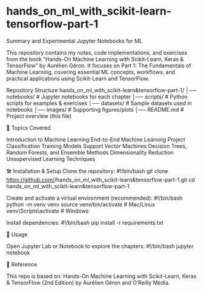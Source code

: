 # hands_on_ml_with_scikit-learn-tensorflow-part-1
Summary and Experimental Jupyter Notebooks for ML

This repository contains my notes, code implementations, and exercises from the book "Hands-On Machine Learning with Scikit-Learn, Keras & TensorFlow" by Aurélien Géron.
It focuses on Part 1: The Fundamentals of Machine Learning, covering essential ML concepts, workflows, and practical applications using Scikit-Learn and TensorFlow.

Repository Structure
hands_on_ml_with_scikit-learn&tensorflow-part-1/
│── notebooks/         # Jupyter notebooks for each chapter
│── scripts/           # Python scripts for examples & exercises
│── datasets/          # Sample datasets used in notebooks
│── images/            # Supporting figures/plots
│── README.md          # Project overview (this file)

🚀 Topics Covered

Introduction to Machine Learning
End-to-End Machine Learning Project
Classification
Training Models
Support Vector Machines
Decision Trees, Random Forests, and Ensemble Methods
Dimensionality Reduction
Unsupervised Learning Techniques

🛠️ Installation & Setup
Clone the repository:
#!/bin/bash
git clone https://github.com/<your-username>/hands_on_ml_with_scikit-learn&tensorflow-part-1.git
cd hands_on_ml_with_scikit-learn&tensorflow-part-1

Create and activate a virtual environment (recommended):
#!/bin/bash
python -m venv venv
source venv/bin/activate    # Mac/Linux
venv\Scripts\activate       # Windows

Install dependencies:
#!/bin/bash
pip install -r requirements.txt

📓 Usage

Open Jupyter Lab or Notebook to explore the chapters:
#!/bin/bash
jupyter notebook

📖 Reference

This repo is based on:
Hands-On Machine Learning with Scikit-Learn, Keras & TensorFlow (2nd Edition) by Aurélien Géron and O’Reilly Media.

